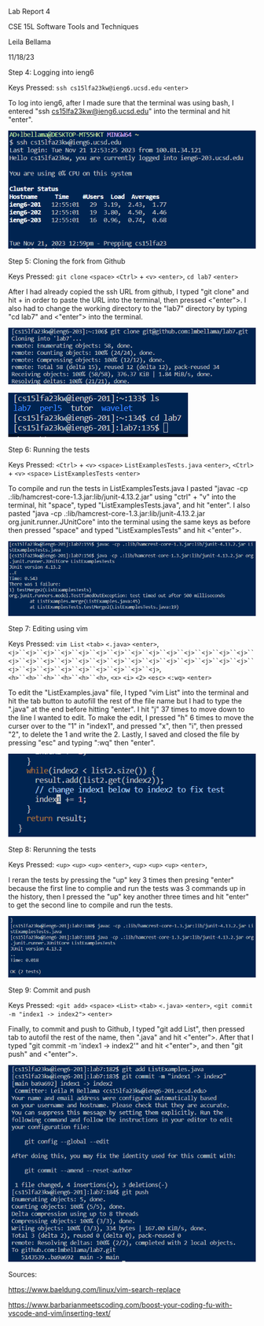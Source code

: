 Lab Report 4

CSE 15L Software Tools and Techniques

Leila Bellama

11/18/23


Step 4: Logging into ieng6

Keys Pressed: `ssh cs15lfa23kw@ieng6.ucsd.edu`  `<enter>`

To log into ieng6, after I made sure that the terminal was using bash, I entered "ssh cs15lfa23kw@ieng6.ucsd.edu" into the terminal and hit "enter".

![Image](step4.PNG)

Step 5: Cloning the fork from Github

Keys Pressed: `git clone` `<space>`  `<Ctrl>` + `<v>` `<enter>`, `cd lab7` `<enter>`

After I had already copied the ssh URL from github,  I typed "git clone" and hit <Ctrl> + <v> in order to paste the URL into the terminal, then pressed <"enter">. I also had to change the working directory to the "lab7" directory by typing "cd lab7" and <"enter"> into the terminal.

![Image](step5.PNG)

![Image](step5.1.PNG)

Step 6: Running the tests

Keys Pressed: `<Ctrl>` + `<v>` `<space>` `ListExamplesTests.java` `<enter>`, `<Ctrl>` + `<v>` `<space>` `ListExamplesTests` `<enter>`

To compile and run the tests in ListExamplesTests.java I pasted "javac -cp .:lib/hamcrest-core-1.3.jar:lib/junit-4.13.2.jar" using "ctrl" + "v" into the terminal, hit "space", typed "ListExamplesTests.java", and hit "enter". I also pasted "java -cp .:lib/hamcrest-core-1.3.jar:lib/junit-4.13.2.jar org.junit.runner.JUnitCore" into the terminal using the same keys as before then pressed "space" and typed "ListExamplesTests" and hit <"enter">.

![Image](tests1.PNG)

Step 7: Editing using vim

Keys Pressed: `vim List` `<tab>` `<.java>` `<enter>`, `<j>``<j>``<j>``<j>``<j>``<j>``<j>``<j>``<j>``<j>``<j>``<j>``<j>``<j>``<j>``<j>``<j>``<j>``<j>``<j>``<j>``<j>``<j>``<j>``<j>``<j>``<j>``<j>``<j>``<j>``<j>``<j>``<j>``<j>``<j>``<j>``<j>`, `<h>``<h>``<h>``<h>``<h>``<h>`, `<x>` `<i>` `<2>`  `<esc>` `<:wq>` `<enter>`

To edit the "ListExamples.java" file, I typed "vim List" into the terminal and hit the tab button to autofill the rest of the file name but I had to type the ".java" at the end before hitting "enter". I hit "j" 37 times to move down to the line I wanted to edit. To make the edit, I pressed "h" 6 times to move the curser over to the "1" in "index1", and pressed "x", then "i", then pressed "2", to delete the 1 and write the 2. Lastly, I saved and closed the file by pressing "esc" and typing ":wq" then "enter".

![Image](step7.PNG)

Step 8: Rerunning the tests

Keys Pressed: `<up>` `<up>` `<up>` `<enter>`, `<up>` `<up>` `<up>` `<enter>`, 

I reran the tests by pressing the "up" key 3 times then presing "enter" because the first line to complie and run the tests was 3 commands up in the history, then I pressed the "up" key another three times and hit "enter" to get the second line to compile and run the tests.

![Image](tests2.PNG)

Step 9: Commit and push

Keys Pressed: `<git add>` `<space>` `<List>` `<tab>` `<.java>` `<enter>`, `<git commit -m "index1 -> index2">` `<enter>`

Finally, to commit and push to Github, I typed "git add List", then pressed tab to autofil the rest of the name, then ".java" and hit <"enter">. After that I typed "git commit -m 'index1 -> index2'" and hit <"enter">, and then "git push" and <"enter">.

![Image](step8.PNG)

Sources:

https://www.baeldung.com/linux/vim-search-replace

https://www.barbarianmeetscoding.com/boost-your-coding-fu-with-vscode-and-vim/inserting-text/
